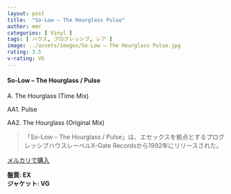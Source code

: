 ```yaml
---
layout: post
title:  "So-Low – The Hourglass Pulse"
author: mmr
categories: [ Vinyl ]
tags: [ ハウス, プログレッシブ, レア ]
image: ../assets/images/So-Low – The Hourglass Pulse.jpg
rating: 3.5
v-rating: VG
---
```


#### So-Low – The Hourglass / Pulse

A. The Hourglass (Time Mix)

AA1. Pulse

AA2. The Hourglass (Original Mix)

> 「So-Low – The Hourglass / Pulse」は、エセックスを拠点とするプログレッシブハウスレーベルX-Gate Recordsから1992年にリリースされた。

[メルカリで購入](https://jp.mercari.com/item/m80454443791)

<div class="mt-4 mb-4 d-flex align-items-center">
<strong class="mr-1">盤質: EX</strong>
</div>
<div class="mt-4 mb-4 d-flex align-items-center">
<strong class="mr-1">ジャケット: VG</strong>
</div>
